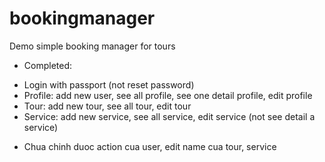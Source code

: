 # bookingmanager
Demo simple booking manager for tours
- Completed:
+ Login with passport (not reset password)
+ Profile: add new user, see all profile, see one detail profile, edit profile
+ Tour: add new tour, see all tour, edit tour
+  Service: add new service, see all service, edit service
(not see detail a service)
- Chua chinh duoc action cua user, edit name cua tour, service